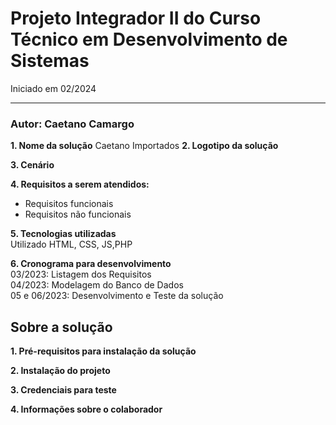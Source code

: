 # Projeto Integrador II do Curso Técnico em Desenvolvimento de Sistemas
<p>Iniciado em 02/2024</p>
<hr>
<h3>Autor: Caetano Camargo</h3>

**1. Nome da solução**
Caetano Importados
**2. Logotipo da solução**
   
**3. Cenário**
   
**4. Requisitos a serem atendidos:**
* Requisitos funcionais
* Requisitos não funcionais
  
**5. Tecnologias utilizadas**
<br>Utilizado HTML, CSS, JS,PHP

**6. Cronograma para desenvolvimento**
<br>03/2023: Listagem dos Requisitos<br>
04/2023: Modelagem do Banco de Dados<br>
05 e 06/2023: Desenvolvimento e Teste da solução<br>


## Sobre a solução
**1. Pré-requisitos para instalação da solução**

**2. Instalação do projeto**

**3. Credenciais para teste**

**4. Informações sobre o colaborador**
